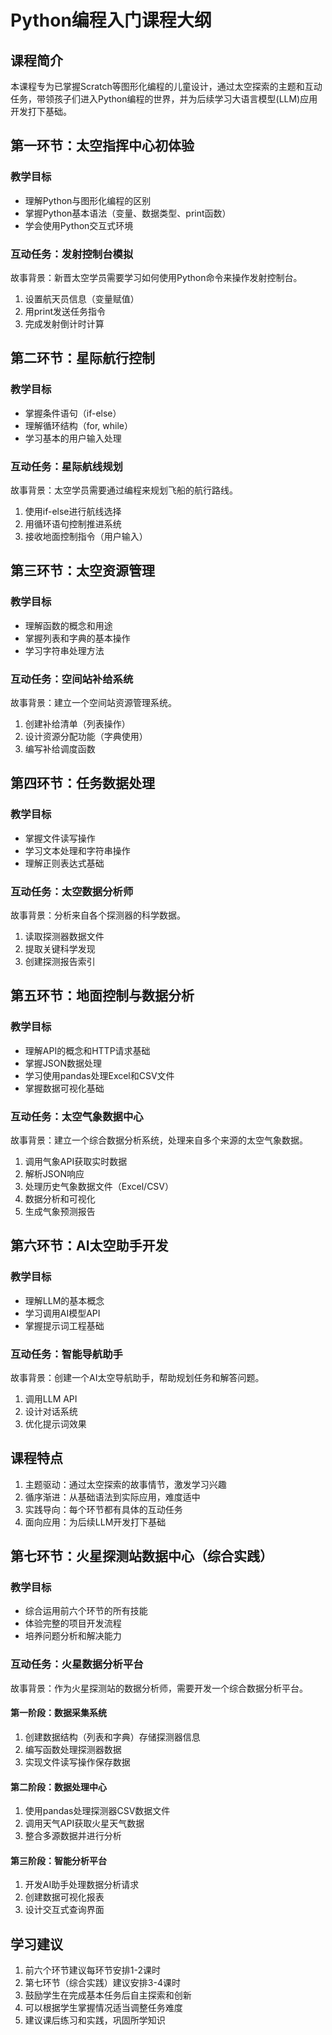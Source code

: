 # Python编程入门课程大纲

## 课程简介
本课程专为已掌握Scratch等图形化编程的儿童设计，通过太空探索的主题和互动任务，带领孩子们进入Python编程的世界，并为后续学习大语言模型(LLM)应用开发打下基础。

## 第一环节：太空指挥中心初体验
### 教学目标
- 理解Python与图形化编程的区别
- 掌握Python基本语法（变量、数据类型、print函数）
- 学会使用Python交互式环境

### 互动任务：发射控制台模拟
故事背景：新晋太空学员需要学习如何使用Python命令来操作发射控制台。
1. 设置航天员信息（变量赋值）
2. 用print发送任务指令
3. 完成发射倒计时计算

## 第二环节：星际航行控制
### 教学目标
- 掌握条件语句（if-else）
- 理解循环结构（for, while）
- 学习基本的用户输入处理

### 互动任务：星际航线规划
故事背景：太空学员需要通过编程来规划飞船的航行路线。
1. 使用if-else进行航线选择
2. 用循环语句控制推进系统
3. 接收地面控制指令（用户输入）

## 第三环节：太空资源管理
### 教学目标
- 理解函数的概念和用途
- 掌握列表和字典的基本操作
- 学习字符串处理方法

### 互动任务：空间站补给系统
故事背景：建立一个空间站资源管理系统。
1. 创建补给清单（列表操作）
2. 设计资源分配功能（字典使用）
3. 编写补给调度函数

## 第四环节：任务数据处理
### 教学目标
- 掌握文件读写操作
- 学习文本处理和字符串操作
- 理解正则表达式基础

### 互动任务：太空数据分析师
故事背景：分析来自各个探测器的科学数据。
1. 读取探测器数据文件
2. 提取关键科学发现
3. 创建探测报告索引

## 第五环节：地面控制与数据分析
### 教学目标
- 理解API的概念和HTTP请求基础
- 掌握JSON数据处理
- 学习使用pandas处理Excel和CSV文件
- 掌握数据可视化基础

### 互动任务：太空气象数据中心
故事背景：建立一个综合数据分析系统，处理来自多个来源的太空气象数据。
1. 调用气象API获取实时数据
2. 解析JSON响应
3. 处理历史气象数据文件（Excel/CSV）
4. 数据分析和可视化
5. 生成气象预测报告

## 第六环节：AI太空助手开发
### 教学目标
- 理解LLM的基本概念
- 学习调用AI模型API
- 掌握提示词工程基础

### 互动任务：智能导航助手
故事背景：创建一个AI太空导航助手，帮助规划任务和解答问题。
1. 调用LLM API
2. 设计对话系统
3. 优化提示词效果

## 课程特点
1. 主题驱动：通过太空探索的故事情节，激发学习兴趣
2. 循序渐进：从基础语法到实际应用，难度适中
3. 实践导向：每个环节都有具体的互动任务
4. 面向应用：为后续LLM开发打下基础

## 第七环节：火星探测站数据中心（综合实践）
### 教学目标
- 综合运用前六个环节的所有技能
- 体验完整的项目开发流程
- 培养问题分析和解决能力

### 互动任务：火星数据分析平台
故事背景：作为火星探测站的数据分析师，需要开发一个综合数据分析平台。

#### 第一阶段：数据采集系统
1. 创建数据结构（列表和字典）存储探测器信息
2. 编写函数处理探测器数据
3. 实现文件读写操作保存数据

#### 第二阶段：数据处理中心
1. 使用pandas处理探测器CSV数据文件
2. 调用天气API获取火星天气数据
3. 整合多源数据并进行分析

#### 第三阶段：智能分析平台
1. 开发AI助手处理数据分析请求
2. 创建数据可视化报表
3. 设计交互式查询界面

## 学习建议
1. 前六个环节建议每环节安排1-2课时
2. 第七环节（综合实践）建议安排3-4课时
3. 鼓励学生在完成基本任务后自主探索和创新
4. 可以根据学生掌握情况适当调整任务难度
5. 建议课后练习和实践，巩固所学知识